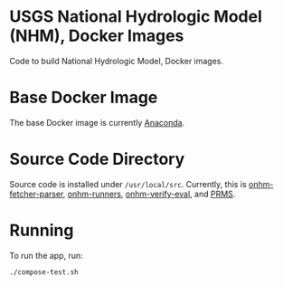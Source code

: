# USGS National Hydrologic Model (NHM), Docker Images
Code to build National Hydrologic Model, Docker images.

# Base Docker Image
The base Docker image is currently [Anaconda](https://hub.docker.com/r/continuumio/anaconda3).

# Source Code Directory
Source code is installed under `/usr/local/src`. Currently, this is [onhm-fetcher-parser](https://github.com/nhm-usgs/onhm-fetcher-parser), [onhm-runners](https://github.com/nhm-usgs/onhm-runners), [onhm-verify-eval](https://github.com/nhm-usgs/onhm-verify-eval), and [PRMS](https://github.com/nhm-usgs/prms).

# Running

To run the app, run:

```
./compose-test.sh
```
